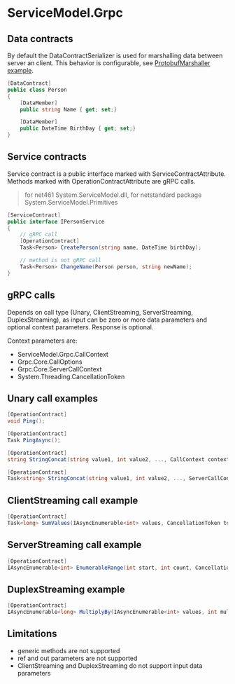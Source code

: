 # ServiceModel.Grpc

## Data contracts

By default the DataContractSerializer is used for marshalling data between server an client. This behavior is configurable, see [ProtobufMarshaller example](/Examples/ProtobufMarshaller).

``` c#
[DataContract]
public class Person
{
    [DataMember]
    public string Name { get; set;}

    [DataMember]
    public DateTime BirthDay { get; set;}
}
```

## Service contracts

Service contract is a public interface marked with ServiceContractAttribute.
Methods marked with OperationContractAttribute are gRPC calls.

> for net461 System.ServiceModel.dll, for netstandard package System.ServiceModel.Primitives

``` c#
[ServiceContract]
public interface IPersonService
{
    // gRPC call
    [OperationContract]
    Task<Person> CreatePerson(string name, DateTime birthDay);

    // method is not gRPC call
    Task<Person> ChangeName(Person person, string newName);
}
```

## gRPC calls

Depends on call type (Unary, ClientStreaming, ServerStreaming, DuplexStreaming),
as input can be zero or more data parameters and optional context parameters. Response is optional.

Context parameters are:
- ServiceModel.Grpc.CallContext
- Grpc.Core.CallOptions
- Grpc.Core.ServerCallContext
- System.Threading.CancellationToken

## Unary call examples

``` c#
[OperationContract]
void Ping();

[OperationContract]
Task PingAsync();

[OperationContract]
string StringConcat(string value1, int value2, ..., CallContext context = default);

[OperationContract]
Task<string> StringConcat(string value1, int value2, ..., ServerCallContext context = default);
```

## ClientStreaming call example

``` c#
[OperationContract]
Task<long> SumValues(IAsyncEnumerable<int> values, CancellationToken token = default);
```

## ServerStreaming call  example

``` c#
[OperationContract]
IAsyncEnumerable<int> EnumerableRange(int start, int count, CancellationToken token = default);
```

## DuplexStreaming example

``` c#
[OperationContract]
IAsyncEnumerable<long> MultiplyBy(IAsyncEnumerable<int> values, int multiplier, CancellationToken token = default);
```

## Limitations

- generic methods are not supported
- ref and out parameters are not supported
- ClientStreaming and DuplexStreaming do not support input data parameters
